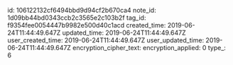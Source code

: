 id: 106122132cf6494bbd9d94cf2b670ca4
note_id: 1d09bb44bd0343ccb2c3565e2c103b2f
tag_id: f9354fee0054447b9982e500d40c1acd
created_time: 2019-06-24T11:44:49.647Z
updated_time: 2019-06-24T11:44:49.647Z
user_created_time: 2019-06-24T11:44:49.647Z
user_updated_time: 2019-06-24T11:44:49.647Z
encryption_cipher_text: 
encryption_applied: 0
type_: 6